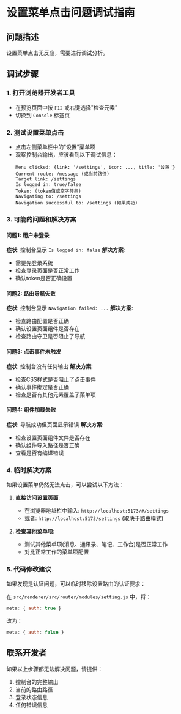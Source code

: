 # 设置菜单点击问题调试指南

## 问题描述
设置菜单点击无反应，需要进行调试分析。

## 调试步骤

### 1. 打开浏览器开发者工具
- 在预览页面中按 `F12` 或右键选择"检查元素"
- 切换到 `Console` 标签页

### 2. 测试设置菜单点击
- 点击左侧菜单栏中的"设置"菜单项
- 观察控制台输出，应该看到以下调试信息：
  ```
  Menu clicked: {link: '/settings', icon: ..., title: '设置'}
  Current route: /message (或当前路径)
  Target link: /settings
  Is logged in: true/false
  Token: (token值或空字符串)
  Navigating to: /settings
  Navigation successful to: /settings (如果成功)
  ```

### 3. 可能的问题和解决方案

#### 问题1: 用户未登录
**症状**: 控制台显示 `Is logged in: false`
**解决方案**: 
- 需要先登录系统
- 检查登录页面是否正常工作
- 确认token是否正确设置

#### 问题2: 路由导航失败
**症状**: 控制台显示 `Navigation failed: ...`
**解决方案**:
- 检查路由配置是否正确
- 确认设置页面组件是否存在
- 检查路由守卫是否阻止了导航

#### 问题3: 点击事件未触发
**症状**: 控制台没有任何输出
**解决方案**:
- 检查CSS样式是否阻止了点击事件
- 确认事件绑定是否正确
- 检查是否有其他元素覆盖了菜单项

#### 问题4: 组件加载失败
**症状**: 导航成功但页面显示错误
**解决方案**:
- 检查设置页面组件文件是否存在
- 确认组件导入路径是否正确
- 查看是否有编译错误

### 4. 临时解决方案
如果设置菜单仍然无法点击，可以尝试以下方法：

1. **直接访问设置页面**:
   - 在浏览器地址栏中输入: `http://localhost:5173/#/settings`
   - 或者: `http://localhost:5173/settings` (取决于路由模式)

2. **检查其他菜单项**:
   - 测试其他菜单项(消息、通讯录、笔记、工作台)是否正常工作
   - 对比正常工作的菜单项配置

### 5. 代码修改建议

如果发现是认证问题，可以临时移除设置路由的认证要求：

在 `src/renderer/src/router/modules/setting.js` 中，将：
```javascript
meta: { auth: true }
```
改为：
```javascript
meta: { auth: false }
```

## 联系开发者
如果以上步骤都无法解决问题，请提供：
1. 控制台的完整输出
2. 当前的路由路径
3. 登录状态信息
4. 任何错误信息